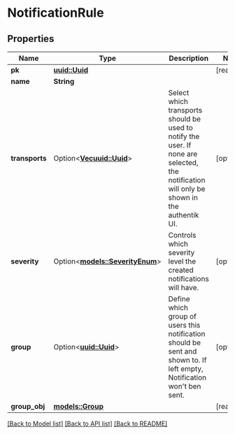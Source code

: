# NotificationRule

## Properties

Name | Type | Description | Notes
------------ | ------------- | ------------- | -------------
**pk** | [**uuid::Uuid**](uuid::Uuid.md) |  | [readonly]
**name** | **String** |  | 
**transports** | Option<[**Vec<uuid::Uuid>**](uuid::Uuid.md)> | Select which transports should be used to notify the user. If none are selected, the notification will only be shown in the authentik UI. | [optional]
**severity** | Option<[**models::SeverityEnum**](SeverityEnum.md)> | Controls which severity level the created notifications will have. | [optional]
**group** | Option<[**uuid::Uuid**](uuid::Uuid.md)> | Define which group of users this notification should be sent and shown to. If left empty, Notification won't ben sent. | [optional]
**group_obj** | [**models::Group**](Group.md) |  | [readonly]

[[Back to Model list]](../README.md#documentation-for-models) [[Back to API list]](../README.md#documentation-for-api-endpoints) [[Back to README]](../README.md)


